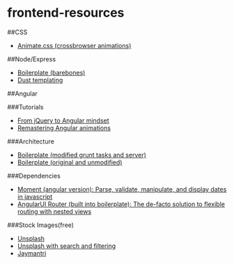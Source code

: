 frontend-resources
==================

##CSS 
- [Animate.css (crossbrowser animations)](http://daneden.github.io/animate.css/)

##Node/Express

- [Boilerplate (barebones)](https://github.com/JonathanZWhite/node-boilerplate)
- [Dust templating](https://github.com/linkedin/dustjs/wiki/Dust-Tutorial)

##Angular

###Tutorials
- [From jQuery to Angular mindset](http://stackoverflow.com/questions/14994391/how-do-i-think-in-angularjs-if-i-have-a-jquery-background)
- [Remastering Angular animations](http://www.yearofmoo.com/2013/08/remastered-animation-in-angularjs-1-2.html)

###Architecture
- [Boilerplate (modified grunt tasks and server)](https://github.com/JonathanZWhite/ngbp-modified/)
- [Boilerplate (original and unmodified)](https://github.com/ngbp/ngbp)

###Dependencies

- [Moment (angular version): Parse, validate, manipulate, and display dates in javascript](https://github.com/urish/angular-moment)
- [AngularUI Router (built into boilerplate): The de-facto solution to flexible routing with nested views](https://github.com/angular-ui/ui-router)

###Stock Images(free)

- [Unsplash](http://unsplash.com/)
- [Unsplash with search and filtering](http://www.arthurweill.fr/Unsplash/en)
- [Jaymantri](http://jaymantri.com)
